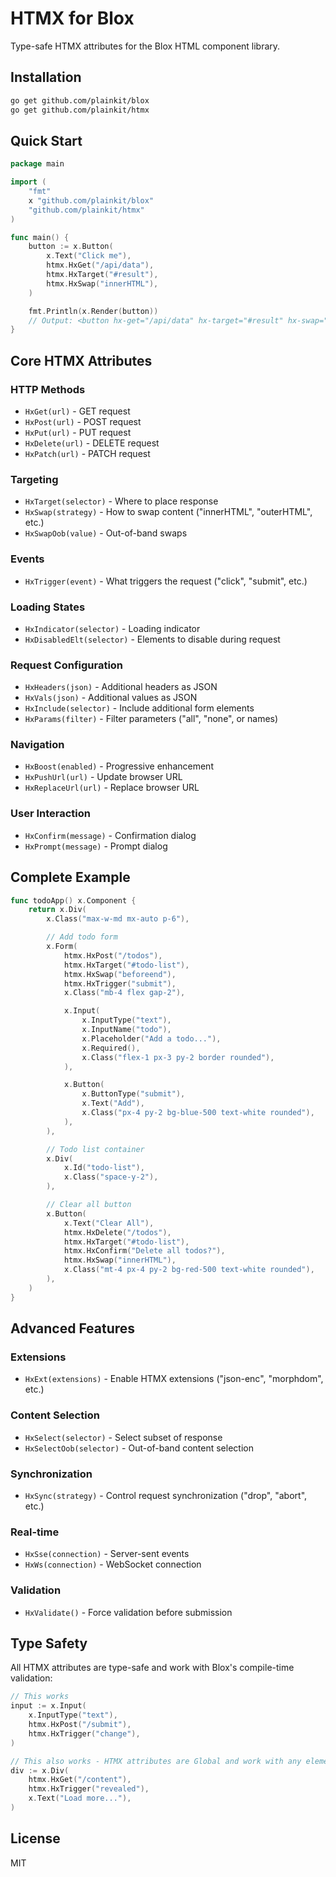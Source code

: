 # HTMX for Blox

Type-safe HTMX attributes for the Blox HTML component library.

## Installation

```bash
go get github.com/plainkit/blox
go get github.com/plainkit/htmx
```

## Quick Start

```go
package main

import (
    "fmt"
    x "github.com/plainkit/blox"
    "github.com/plainkit/htmx"
)

func main() {
    button := x.Button(
        x.Text("Click me"),
        htmx.HxGet("/api/data"),
        htmx.HxTarget("#result"),
        htmx.HxSwap("innerHTML"),
    )

    fmt.Println(x.Render(button))
    // Output: <button hx-get="/api/data" hx-target="#result" hx-swap="innerHTML">Click me</button>
}
```

## Core HTMX Attributes

### HTTP Methods
- `HxGet(url)` - GET request
- `HxPost(url)` - POST request
- `HxPut(url)` - PUT request
- `HxDelete(url)` - DELETE request
- `HxPatch(url)` - PATCH request

### Targeting
- `HxTarget(selector)` - Where to place response
- `HxSwap(strategy)` - How to swap content ("innerHTML", "outerHTML", etc.)
- `HxSwapOob(value)` - Out-of-band swaps

### Events
- `HxTrigger(event)` - What triggers the request ("click", "submit", etc.)

### Loading States
- `HxIndicator(selector)` - Loading indicator
- `HxDisabledElt(selector)` - Elements to disable during request

### Request Configuration
- `HxHeaders(json)` - Additional headers as JSON
- `HxVals(json)` - Additional values as JSON
- `HxInclude(selector)` - Include additional form elements
- `HxParams(filter)` - Filter parameters ("all", "none", or names)

### Navigation
- `HxBoost(enabled)` - Progressive enhancement
- `HxPushUrl(url)` - Update browser URL
- `HxReplaceUrl(url)` - Replace browser URL

### User Interaction
- `HxConfirm(message)` - Confirmation dialog
- `HxPrompt(message)` - Prompt dialog

## Complete Example

```go
func todoApp() x.Component {
    return x.Div(
        x.Class("max-w-md mx-auto p-6"),

        // Add todo form
        x.Form(
            htmx.HxPost("/todos"),
            htmx.HxTarget("#todo-list"),
            htmx.HxSwap("beforeend"),
            htmx.HxTrigger("submit"),
            x.Class("mb-4 flex gap-2"),

            x.Input(
                x.InputType("text"),
                x.InputName("todo"),
                x.Placeholder("Add a todo..."),
                x.Required(),
                x.Class("flex-1 px-3 py-2 border rounded"),
            ),

            x.Button(
                x.ButtonType("submit"),
                x.Text("Add"),
                x.Class("px-4 py-2 bg-blue-500 text-white rounded"),
            ),
        ),

        // Todo list container
        x.Div(
            x.Id("todo-list"),
            x.Class("space-y-2"),
        ),

        // Clear all button
        x.Button(
            x.Text("Clear All"),
            htmx.HxDelete("/todos"),
            htmx.HxTarget("#todo-list"),
            htmx.HxConfirm("Delete all todos?"),
            htmx.HxSwap("innerHTML"),
            x.Class("mt-4 px-4 py-2 bg-red-500 text-white rounded"),
        ),
    )
}
```

## Advanced Features

### Extensions
- `HxExt(extensions)` - Enable HTMX extensions ("json-enc", "morphdom", etc.)

### Content Selection
- `HxSelect(selector)` - Select subset of response
- `HxSelectOob(selector)` - Out-of-band content selection

### Synchronization
- `HxSync(strategy)` - Control request synchronization ("drop", "abort", etc.)

### Real-time
- `HxSse(connection)` - Server-sent events
- `HxWs(connection)` - WebSocket connection

### Validation
- `HxValidate()` - Force validation before submission

## Type Safety

All HTMX attributes are type-safe and work with Blox's compile-time validation:

```go
// This works
input := x.Input(
    x.InputType("text"),
    htmx.HxPost("/submit"),
    htmx.HxTrigger("change"),
)

// This also works - HTMX attributes are Global and work with any element
div := x.Div(
    htmx.HxGet("/content"),
    htmx.HxTrigger("revealed"),
    x.Text("Load more..."),
)
```

## License

MIT
